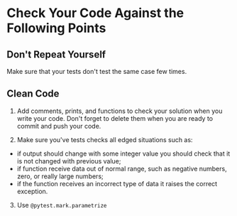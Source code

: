 # Сheck Your Code Against the Following Points

## Don't Repeat Yourself

Make sure that your tests don't test the same case few times.

## Clean Code

1. Add comments, prints, and functions to check your solution when you write your code. 
Don't forget to delete them when you are ready to commit and push your code.

2. Make sure you've tests checks all edged situations such as:
* if output should change with some integer value you should 
check that it is not changed with previous value;
* if function receive data out of normal range, 
such as negative numbers, zero, or really large numbers;
* if the function receives an incorrect type of data it raises the correct exception.

3. Use ```@pytest.mark.parametrize```
